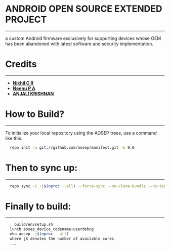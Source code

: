 # ANDROID OPEN SOURCE EXTENDED PROJECT 
--------------------------------------

a custom Android firmware exclusively for supporting devices whose
OEM has been abandoned with latest software and security implementation.

# Credits
---------
* [**Nikhil C R**](https://www.linkedin.com/in/nikhil-c-r-9153b162)
* [**Neenu P A**](https://www.linkedin.com/in/neenu-p-a-291045b8)
* [**ANJALI KRISHNAN**](https://www.linkedin.com/in/nikhil-c-r-9153b162)


# How to Build?
-------------

To initialize your local repository using the AOSEP trees, use a 
command like this:

```bash
  repo init -u git://github.com/aosep/manifest.git -b 9.0
```
  
# Then to sync up:
----------------

```bash
  repo sync -c -j$(nproc --all) --force-sync --no-clone-bundle --no-tags
```

# Finally to build:
-----------------

```bash
  . build/envsetup.sh
  lunch aosep_device_codename-userdebug
  mka aosep -j$(nproc --all)
  where j$ denotes the number of available cores
  ...

